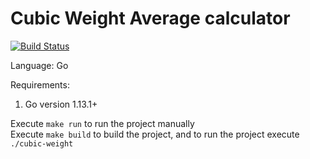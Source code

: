 # Cubic Weight Average calculator

[![Build Status](https://travis-ci.org/michaelsidharta/cubic-weight.svg?branch=master)](https://travis-ci.org/michaelsidharta/cubic-weight)

Language: Go

Requirements:
1. Go version 1.13.1+

Execute `make run` to run the project manually  
Execute `make build` to build the project, and to run the project execute `./cubic-weight`
